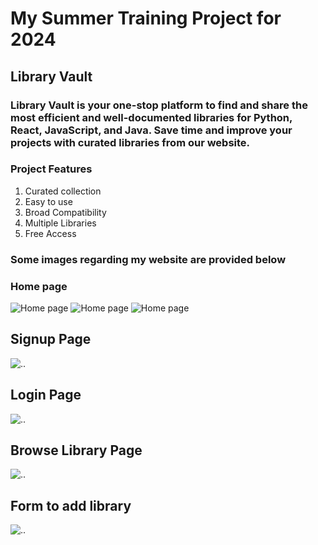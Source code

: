 # My Summer Training Project for 2024

## Library Vault

### Library Vault is your one-stop platform to find and share the most efficient and well-documented libraries for Python, React, JavaScript, and Java. Save time and improve your projects with curated libraries from our website.

### Project Features
1. Curated collection
2. Easy to use
3. Broad Compatibility
4. Multiple Libraries
5. Free Access

### Some images regarding my website are provided below
### Home page

![Home page](https://res.cloudinary.com/dz1qogay3/image/upload/v1732031541/Screenshot_76_e5amlv.png)
![Home page](https://res.cloudinary.com/dz1qogay3/image/upload/v1732031628/Screenshot_58_rmltyz.png)
![Home page](https://res.cloudinary.com/dz1qogay3/image/upload/v1732031560/Screenshot_77_numkue.png)

## Signup Page
![..](https://res.cloudinary.com/dz1qogay3/image/upload/v1732031573/Screenshot_78_jad5er.png)

## Login Page
![..](https://res.cloudinary.com/dz1qogay3/image/upload/v1732031584/Screenshot_79_kjtsbl.png)

## Browse Library Page
![..](https://res.cloudinary.com/dz1qogay3/image/upload/v1732031589/Screenshot_80_dh1in7.png)

## Form to add library
![..](https://res.cloudinary.com/dz1qogay3/image/upload/v1732031596/Screenshot_81_kfjyzn.png)
